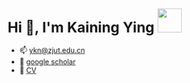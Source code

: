 <h1>Hi 👋, I'm Kaining Ying <img src='https://github.githubassets.com/images/mona-whisper.gif' width=48 height=48 /></h1>

- 📫 ykn@zjut.edu.cn
- 🔭 [google scholar](https://scholar.google.com/citations?user=Ym36zRwAAAAJ&hl=zh-CN)
- 📃 [CV](./resume/resume.pdf)

<!-- <p align="left"> <img src="https://komarev.com/ghpvc/?username=noobying&label=Profile%20views&color=0e75b6&style=flat" alt="noobying" /> </p>

- 🔭 I'm currently working on **Compositional Zero-Shot Learning**/**Human-Object Interaction Detection**/**Object Detection**/**Instance Segmentation** 
- 🚧 I'm planning to develop a [HOI codebase](https://github.com/noobying/mmhoidet) based on [MMdetection](https://github.com/open-mmlab/mmdetection) and [MMCV](https://github.com/open-mmlab/mmcv).
  

[Kaining's GitHub stats](https://github-readme-stats.vercel.app/api?username=yingkaining&show_icons=true&theme=radical)

